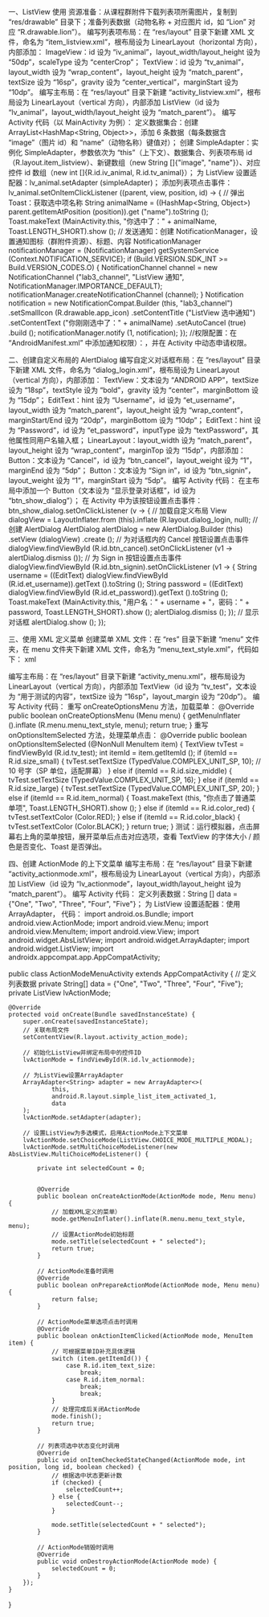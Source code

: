 一、ListView 使用
资源准备：从课程群附件下载列表项所需图片，复制到 “res/drawable” 目录下；准备列表数据（动物名称 + 对应图片 id，如 “Lion” 对应 “R.drawable.lion”）。
编写列表项布局：在 “res/layout” 目录下新建 XML 文件，命名为 “item_listview.xml”，根布局设为 LinearLayout（horizontal 方向），内部添加：
ImageView：id 设为 “iv_animal”，layout_width/layout_height 设为 “50dp”，scaleType 设为 “centerCrop”；
TextView：id 设为 “tv_animal”，layout_width 设为 “wrap_content”，layout_height 设为 “match_parent”，textSize 设为 “16sp”，gravity 设为 “center_vertical”，marginStart 设为 “10dp”。
编写主布局：在 “res/layout” 目录下新建 “activity_listview.xml”，根布局设为 LinearLayout（vertical 方向），内部添加 ListView（id 设为 “lv_animal”，layout_width/layout_height 设为 “match_parent”）。
编写 Activity 代码（以 MainActivity 为例）：
定义数据集合：创建 ArrayList<HashMap<String, Object>>，添加 6 条数据（每条数据含 “image”（图片 id）和 “name”（动物名称）键值对）；
创建 SimpleAdapter：实例化 SimpleAdapter，参数依次为 “this”（上下文）、数据集合、列表项布局 id（R.layout.item_listview）、新键数组（new String []{"image", "name"}）、对应控件 id 数组（new int []{R.id.iv_animal, R.id.tv_animal}）；
为 ListView 设置适配器：lv_animal.setAdapter (simpleAdapter)；
添加列表项点击事件：
lv_animal.setOnItemClickListener ((parent, view, position, id) -> {
// 弹出 Toast：获取选中项名称
String animalName = ((HashMap<String, Object>) parent.getItemAtPosition (position)).get ("name").toString ();
Toast.makeText (MainActivity.this, "你选中了：" + animalName, Toast.LENGTH_SHORT).show ();
// 发送通知：创建 NotificationManager，设置通知图标（群附件资源）、标题、内容
NotificationManager notificationManager = (NotificationManager) getSystemService (Context.NOTIFICATION_SERVICE);
if (Build.VERSION.SDK_INT >= Build.VERSION_CODES.O) {
NotificationChannel channel = new NotificationChannel ("lab3_channel", "ListView 通知", NotificationManager.IMPORTANCE_DEFAULT);
notificationManager.createNotificationChannel (channel);
}
Notification notification = new NotificationCompat.Builder (this, "lab3_channel")
.setSmallIcon (R.drawable.app_icon) 
.setContentTitle ("ListView 选中通知")
.setContentText ("你刚刚选中了：" + animalName)
.setAutoCancel (true)
.build ();
notificationManager.notify (1, notification);
});
//权限配置：在 “AndroidManifest.xml” 中添加通知权限）：<uses-permission android:name="android.permission.POST_NOTIFICATIONS" />，并在 Activity 中动态申请权限。


二、创建自定义布局的 AlertDialog
编写自定义对话框布局：在 “res/layout” 目录下新建 XML 文件，命名为 “dialog_login.xml”，根布局设为 LinearLayout（vertical 方向），内部添加：
TextView：文本设为 “ANDROID APP”，textSize 设为 “18sp”，textStyle 设为 “bold”，gravity 设为 “center”，marginBottom 设为 “15dp”；
EditText：hint 设为 “Username”，id 设为 “et_username”，layout_width 设为 “match_parent”，layout_height 设为 “wrap_content”，marginStart/End 设为 “20dp”，marginBottom 设为 “10dp”；
EditText：hint 设为 “Password”，id 设为 “et_password”，inputType 设为 “textPassword”，其他属性同用户名输入框；
LinearLayout：layout_width 设为 “match_parent”，layout_height 设为 “wrap_content”，marginTop 设为 “15dp”，内部添加：
Button：文本设为 “Cancel”，id 设为 “btn_cancel”，layout_weight 设为 “1”，marginEnd 设为 “5dp”；
Button：文本设为 “Sign in”，id 设为 “btn_signin”，layout_weight 设为 “1”，marginStart 设为 “5dp”。
编写 Activity 代码：
在主布局中添加一个 Button（文本设为 “显示登录对话框”，id 设为 “btn_show_dialog”）；
在 Activity 中为该按钮设置点击事件：
btn_show_dialog.setOnClickListener (v -> {
// 加载自定义布局
View dialogView = LayoutInflater.from (this).inflate (R.layout.dialog_login, null);
// 创建 AlertDialog
AlertDialog alertDialog = new AlertDialog.Builder (this)
.setView (dialogView)
.create ();
// 为对话框内的 Cancel 按钮设置点击事件
dialogView.findViewById (R.id.btn_cancel).setOnClickListener (v1 -> alertDialog.dismiss ());
// 为 Sign in 按钮设置点击事件
dialogView.findViewById (R.id.btn_signin).setOnClickListener (v1 -> {
String username = ((EditText) dialogView.findViewById (R.id.et_username)).getText ().toString ();
String password = ((EditText) dialogView.findViewById (R.id.et_password)).getText ().toString ();
Toast.makeText (MainActivity.this, "用户名：" + username + "，密码：" + password, Toast.LENGTH_SHORT).show ();
alertDialog.dismiss ();
});
// 显示对话框
alertDialog.show ();
});


三、使用 XML 定义菜单
创建菜单 XML 文件：在 “res” 目录下新建 “menu” 文件夹，在 menu 文件夹下新建 XML 文件，命名为 “menu_text_style.xml”，代码如下：
xml
<menu xmlns:android="http://schemas.android.com/apk/res/android">
    <!-- 字体大小子菜单 -->
    <item
        android:id="@+id/item_text_size"
        android:title="字体大小">
        <menu>
            <item android:id="@+id/size_small" android:title="小（10号）" />
            <item android:id="@+id/size_middle" android:title="中（16号）" />
            <item android:id="@+id/size_large" android:title="大（20号）" />
        </menu>
    </item>
    <!-- 普通菜单项 -->
    <item
        android:id="@+id/item_normal"
        android:title="普通菜单项" />
    <!-- 字体颜色子菜单 -->
    <item
        android:id="@+id/item_text_color"
        android:title="字体颜色">
        <menu>
            <item android:id="@+id/color_red" android:title="红色" />
            <item android:id="@+id/color_black" android:title="黑色" />
        </menu>
    </item>
</menu>
编写主布局：在 “res/layout” 目录下新建 “activity_menu.xml”，根布局设为 LinearLayout（vertical 方向），内部添加 TextView（id 设为 “tv_test”，文本设为 “用于测试的内容”，textSize 设为 “16sp”，layout_margin 设为 “20dp”）。
编写 Activity 代码：
重写 onCreateOptionsMenu 方法，加载菜单：
@Override
public boolean onCreateOptionsMenu (Menu menu) {
getMenuInflater ().inflate (R.menu.menu_text_style, menu);
return true;
}
重写 onOptionsItemSelected 方法，处理菜单点击：
@Override
public boolean onOptionsItemSelected (@NonNull MenuItem item) {
TextView tvTest = findViewById (R.id.tv_test);
int itemId = item.getItemId ();
if (itemId == R.id.size_small) {
tvTest.setTextSize (TypedValue.COMPLEX_UNIT_SP, 10); // 10 号字（SP 单位，适配屏幕）
} else if (itemId == R.id.size_middle) {
tvTest.setTextSize (TypedValue.COMPLEX_UNIT_SP, 16);
} else if (itemId == R.id.size_large) {
tvTest.setTextSize (TypedValue.COMPLEX_UNIT_SP, 20);
} else if (itemId == R.id.item_normal) {
Toast.makeText (this, "你点击了普通菜单项", Toast.LENGTH_SHORT).show ();
} else if (itemId == R.id.color_red) {
tvTest.setTextColor (Color.RED);
} else if (itemId == R.id.color_black) {
tvTest.setTextColor (Color.BLACK);
}
return true;
}
测试：运行模拟器，点击屏幕右上角的菜单按钮，展开菜单后点击对应选项，查看 TextView 的字体大小 / 颜色是否变化、Toast 是否弹出。

              
四、创建 ActionMode 的上下文菜单
编写主布局：在 “res/layout” 目录下新建 “activity_actionmode.xml”，根布局设为 LinearLayout（vertical 方向），内部添加 ListView（id 设为 “lv_actionmode”，layout_width/layout_height 设为 “match_parent”）。
编写 Activity 代码：
定义列表数据：String [] data = {"One", "Two", "Three", "Four", "Five"}；
为 ListView 设置适配器：使用 ArrayAdapter，
代码：
import android.os.Bundle;
import android.view.ActionMode;
import android.view.Menu;
import android.view.MenuItem;
import android.view.View;
import android.widget.AbsListView;
import android.widget.ArrayAdapter;
import android.widget.ListView;
import androidx.appcompat.app.AppCompatActivity;

public class ActionModeMenuActivity extends AppCompatActivity {
    // 定义列表数据
    private String[] data = {"One", "Two", "Three", "Four", "Five"};
    private ListView lvActionMode;

    @Override
    protected void onCreate(Bundle savedInstanceState) {
        super.onCreate(savedInstanceState);
        // 关联布局文件
        setContentView(R.layout.activity_action_mode);
        
        // 初始化ListView并绑定布局中的控件ID
        lvActionMode = findViewById(R.id.lv_actionmode);
        
        // 为ListView设置ArrayAdapter
        ArrayAdapter<String> adapter = new ArrayAdapter<>(
                this,
                android.R.layout.simple_list_item_activated_1, 
                data
        );
        lvActionMode.setAdapter(adapter);
        
        // 设置ListView为多选模式，启用ActionMode上下文菜单
        lvActionMode.setChoiceMode(ListView.CHOICE_MODE_MULTIPLE_MODAL);
        lvActionMode.setMultiChoiceModeListener(new AbsListView.MultiChoiceModeListener() {
            
            private int selectedCount = 0;

      
            @Override
            public boolean onCreateActionMode(ActionMode mode, Menu menu) {
                // 加载XML定义的菜单）
                mode.getMenuInflater().inflate(R.menu.menu_text_style, menu);
                // 设置ActionMode初始标题
                mode.setTitle(selectedCount + " selected");
                return true; 
            }

            // ActionMode准备时调用
            @Override
            public boolean onPrepareActionMode(ActionMode mode, Menu menu) {
                return false;
            }

            // ActionMode菜单选项点击时调用
            @Override
            public boolean onActionItemClicked(ActionMode mode, MenuItem item) {
                // 可根据菜单ID补充具体逻辑
                switch (item.getItemId()) {
                    case R.id.item_text_size:
                        break;
                    case R.id.item_normal:
                        break;
                        break;
                }
                // 处理完成后关闭ActionMode
                mode.finish();
                return true;
            }

            // 列表项选中状态变化时调用
            @Override
            public void onItemCheckedStateChanged(ActionMode mode, int position, long id, boolean checked) {
                // 根据选中状态更新计数
                if (checked) {
                    selectedCount++;
                } else {
                    selectedCount--;
                }
               
                mode.setTitle(selectedCount + " selected");
            }

            // ActionMode销毁时调用
            @Override
            public void onDestroyActionMode(ActionMode mode) {
                selectedCount = 0; 
            }
        });
    }
}
